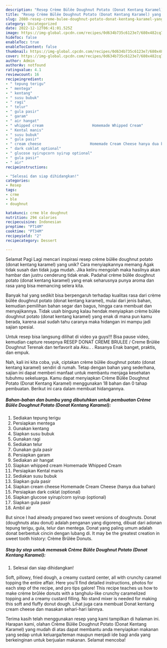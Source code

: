```yaml
---
description: "Resep Crème Bülêe Doughnut Potato (Donat Kentang Karamel) yang Enak, Enak"
title: "Resep Crème Bülêe Doughnut Potato (Donat Kentang Karamel) yang Enak, Enak"
slug: 2080-resep-creme-bulee-doughnut-potato-donat-kentang-karamel-yang-enak-enak
category: Uncategorized
date: 2022-12-12T06:41:01.525Z
image: https://img-global.cpcdn.com/recipes/0d634b735c6123e7/680x482cq70/creme-bulee-doughnut-potato-donat-kentang-karamel-foto-resep-utama.jpg
hideToc: false
enableToc: true
enableTocContent: false
thumbnail: https://img-global.cpcdn.com/recipes/0d634b735c6123e7/680x482cq70/creme-bulee-doughnut-potato-donat-kentang-karamel-foto-resep-utama.jpg
cover: https://img-global.cpcdn.com/recipes/0d634b735c6123e7/680x482cq70/creme-bulee-doughnut-potato-donat-kentang-karamel-foto-resep-utama.jpg
author: Admin
authorAv: notfound
ratingvalue: 4.1
reviewcount: 16
recipeingredient:
- " tepung terigu"
- " mentega"
- " kentang"
- " susu bubuk"
- " ragi"
- " telur"
- " gula pasir"
- " garam"
- " air hangat"
- " whipped cream                      Homemade Whipped Cream"
- " Kental manis"
- " susu bubuk"
- " gula pasir"
- " cream cheese                      Homemade Cream Cheese hanya dua bahan"
- " dark coklat optional"
- " glucose syirupcorn syirup optional"
- " gula pasir"
- " air"
recipeinstructions:

- "Selesai dan siap dihidangkan!"
categories:
- Resep
tags:
- crme
- ble
- doughnut

katakunci: crme ble doughnut 
nutrition: 294 calories
recipecuisine: Indonesian
preptime: "PT14M"
cooktime: "PT34M"
recipeyield: "2"
recipecategory: Dessert

---
```



Selamat Pagi Lagi mencari inspirasi resep crème bülêe doughnut potato (donat kentang karamel) yang unik? Cara menyiapkannya memang Agak tidak susah dan tidak juga mudah. Jika keliru mengolah maka hasilnya akan hambar dan justru cenderung tidak enak. Padahal crème bülêe doughnut potato (donat kentang karamel) yang enak seharusnya punya aroma dan rasa yang bisa memancing selera kita.


Banyak hal yang sedikit bisa berpengaruh terhadap kualitas rasa dari crème bülêe doughnut potato (donat kentang karamel), mulai dari jenis bahan, kemudian pemilihan bahan segar dan bagus, hingga cara membuat dan menyajikannya. Tidak usah bingung kalau hendak menyiapkan crème bülêe doughnut potato (donat kentang karamel) yang enak di mana pun kamu berada, karena asal sudah tahu caranya maka hidangan ini mampu jadi sajian spesial.

Untuk resep bisa langsung dilihat di video ya guys!!! Bisa pause video, kemudian capture resepnya RESEP DONAT CREME BRULEE / Creme Brülêe Doughnut Terenak dan terfavorit ala Aku.. . Rasanya Enak banget, praktis, dan empuk.


Nah, kali ini kita coba, yuk, ciptakan crème bülêe doughnut potato (donat kentang karamel) sendiri di rumah. Tetap dengan bahan yang sederhana, sajian ini dapat memberi manfaat untuk membantu menjaga kesehatan tubuhmu sekeluarga. Kamu dapat menyiapkan Crème Bülêe Doughnut Potato (Donat Kentang Karamel) menggunakan 18 bahan dan 0 tahap pembuatan. Berikut ini cara dalam membuat hidangannya.

<!--inarticleads1-->

##### Bahan-bahan dan bumbu yang dibutuhkan untuk pembuatan Crème Bülêe Doughnut Potato (Donat Kentang Karamel):

1. Sediakan  tepung terigu
1. Persiapkan  mentega
1. Gunakan  kentang
1. Siapkan  susu bubuk
1. Gunakan  ragi
1. Sediakan  telur
1. Gunakan  gula pasir
1. Persiapkan  garam
1. Sediakan  air hangat
1. Siapkan  whipped cream                      Homemade Whipped Cream
1. Persiapkan  Kental manis
1. Sediakan  susu bubuk
1. Siapkan  gula pasir
1. Siapkan  cream cheese                      Homemade Cream Cheese (hanya dua bahan)
1. Persiapkan  dark coklat (optional)
1. Siapkan  glucose syirup/corn syirup (optional)
1. Siapkan  gula pasir
1. Ambil  air


But since I had already prepared two sweet versions of doughnuts. Donat (doughnuts atau donut) adalah penganan yang digoreng, dibuat dari adonan tepung terigu, gula, telur dan mentega. Donat yang paling umum adalah donat berbentuk cincin dengan lubang di. It may be the greatest creation in sweet tooth history: Crème Brûlée Donuts. 

<!--inarticleads2-->

##### Step by step untuk memasak Crème Bülêe Doughnut Potato (Donat Kentang Karamel):


1. Selesai dan siap dihidangkan!

Soft, pillowy, fried dough, a creamy custard center, all with crunchy caramel topping the entire affair. Here you&#39;ll find detailed instructions, photos for each step of the recipe, and pro tips galore! This recipe teaches us how to make crème brûlée donuts with a tanghulu-like crunchy caramelized topping and a creamy custard filling. No stand mixer is needed for making this soft and fluffy donut dough. Lihat juga cara membuat Donat kentang cream cheese dan masakan sehari-hari lainnya. 

Terima kasih telah menggunakan resep yang kami tampilkan di halaman ini. Harapan kami, olahan Crème Bülêe Doughnut Potato (Donat Kentang Karamel) yang mudah di atas dapat membantu anda menyiapkan makanan yang sedap untuk keluarga/teman maupun menjadi ide bagi anda yang berkeinginan untuk berjualan makanan. Selamat mencoba!
